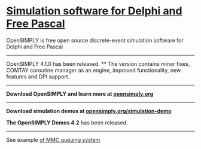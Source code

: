 # [Simulation software for Delphi and Free Pascal](https://github.com/opensimply/OpenSIMPLY/)
OpenSIMPLY is free open source discrete-event simulation software for Delphi and Free Pascal
***
OpenSIMPLY 4.1.0 has been released.
**
The version contains minor fixes, COMTAY coroutine manager as an engine, improved functionality, new features and DPI support.             
***
**Download OpenSIMPLY and learn more at [opensimply.org](https://opensimply.org/)** 
***
**Download simulation demos at [opensimply.org/simulation-demo](https://opensimply.org/simulation-demo.php)**
 
 **The OpenSIMPLY Demos 4.2** has been released. 

***
See example [of MMC queuing system](https://github.com/opensimply/OpenSIMPLY/blob/main/MMCqueue.pas)
